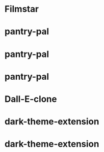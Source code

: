 # Filmstar
# pantry-pal
# pantry-pal
# pantry-pal
# Dall-E-clone
# dark-theme-extension
# dark-theme-extension
